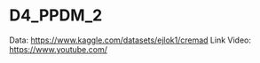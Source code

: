 # D4_PPDM_2

Data: https://www.kaggle.com/datasets/ejlok1/cremad
Link Video: https://www.youtube.com/
